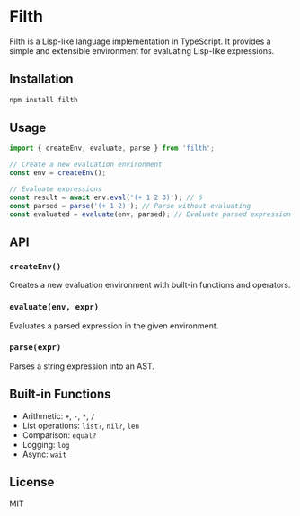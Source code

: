 # Filth

Filth is a Lisp-like language implementation in TypeScript. It provides a simple and extensible environment for evaluating Lisp-like expressions.

## Installation

```bash
npm install filth
```

## Usage

```typescript
import { createEnv, evaluate, parse } from 'filth';

// Create a new evaluation environment
const env = createEnv();

// Evaluate expressions
const result = await env.eval('(+ 1 2 3)'); // 6
const parsed = parse('(+ 1 2)'); // Parse without evaluating
const evaluated = evaluate(env, parsed); // Evaluate parsed expression
```

## API

### `createEnv()`
Creates a new evaluation environment with built-in functions and operators.

### `evaluate(env, expr)`
Evaluates a parsed expression in the given environment.

### `parse(expr)`
Parses a string expression into an AST.

## Built-in Functions

- Arithmetic: `+`, `-`, `*`, `/`
- List operations: `list?`, `nil?`, `len`
- Comparison: `equal?`
- Logging: `log`
- Async: `wait`

## License

MIT

